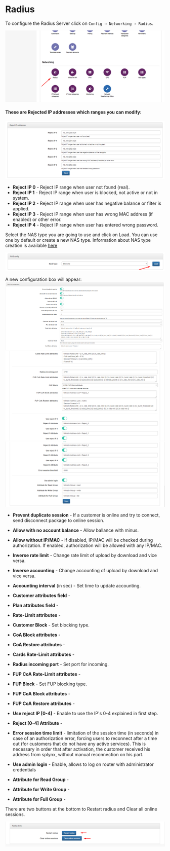 Radius
======

To configure the Radius Server click on `Config → Networking → Radius`.

![Config -> Networking -> Radius](menu.png)


#### These are Rejected IP addresses which ranges you can modify:

![Reject IP range](reject_adresses.png)

* **Reject IP 0** - Reject IP range when user not found (real).
* **Reject IP 1** - Reject IP range when user is blocked, not active or not in system.
* **Reject IP 2** - Reject IP range when user has negative balance or filter is applied.
* **Reject IP 3** - Reject IP range when user has wrong MAC address (if enabled) or other error.
* **Reject IP 4** - Reject IP range when user has entered wrong password.


Select the NAS type you are going to use and click on Load. You can use one by default or create a new NAS type. Information about NAS type creation is available [here](configuration/network/nas_types/nas_types.md)

![Load NAS type](nas_load.png)

A new configuration box will appear:
![NAS configuration](nasconfiguration1.png)
![NAS configuration](nasconfiguration2.png)
![NAS configuration](nasconfiguration3.png)

* **Prevent duplicate session** - If a customer is online and try to connect, send disconnect package to online session.
* **Allow with no account balance** - Allow ballance with minus.
* **Allow without IP/MAC** - If disabled, IP/MAC will be checked during authorization. If enabled, authorization will be allowed with any IP/MAC.
* **Inverse rate limit** - Change rate limit of upload by download and vice versa.
* **Inverse accounting** - Change accounting of upload by download and vice versa.
* **Accounting interval** (in sec) - Set time to update accounting.
* **Customer attributes field** -
* **Plan attributes field** -
* **Rate-Limit attributes** -
* **Customer Block** - Set blocking type.
* **CoA Block attributes** -
* **CoA Restore attributes** -
* **Cards Rate-Limit attributes** -
* **Radius incoming port** - Set port for incoming.
* **FUP CoA Rate-Limit attributes** -
* **FUP Block** - Set FUP blocking type.
* **FUP CoA Block attributes** -
* **FUP CoA Restore attributes** -
* **Use reject IP [0-4]** - Enable to use the IP's 0-4 explained in first step.
* **Reject [0-4] Attribute** -
* **Error session time limit** - limitation of the session time (in seconds) in case of an authorization error, forcing users to reconnect after a time out (for customers that do not have any active services).
This is necessary in order that after activation, the customer received his address from splynx, without manual reconnection on his part.

* **Use admin login** - Enable, allows to log on router with administrator credentials
* **Attribute for Read Group** -
* **Attribute for Write Group** -
* **Attribute for Full Group** -

There are two buttons at the bottom to Restart radius and Clear all online sessions.

![Radius tools](radius_tools.png)

